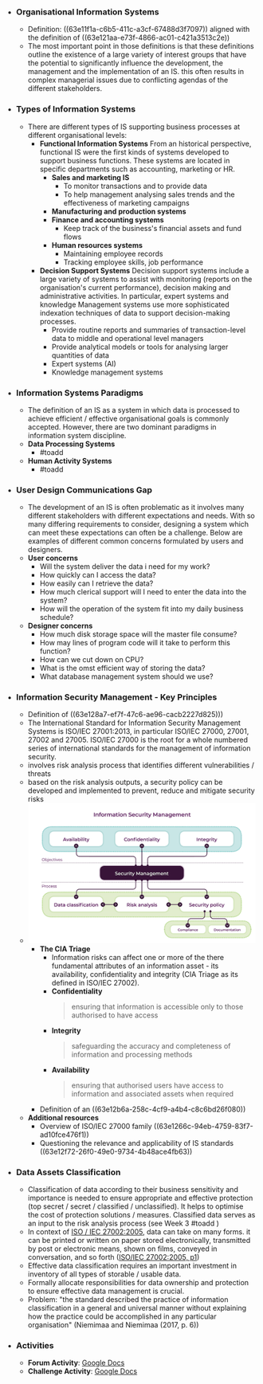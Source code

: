 - ### Organisational Information Systems
	- Definition: ((63e11f1a-c6b5-411c-a3cf-67488d3f7097)) aligned with the definition of ((63e121aa-e73f-4866-ac01-c421a3513c2e))
	- The most important point in those definitions is that these definitions outline the existence of a large variety of interest groups that have the potential to significantly influence the development, the management and the implementation of an IS. this often results in complex managerial issues due to conflicting agendas of the different stakeholders.
- ### Types of Information Systems
	- There are different types of IS supporting business processes at different organisational levels:
		- **Functional Information Systems**
		  From an historical perspective, functional IS were the first kinds of systems developed to support business functions. These systems are located in specific departments such as accounting, marketing or HR.
			- **Sales and marketing IS**
				- To monitor transactions and to provide data
				- To help management analysing sales trends and the effectiveness of marketing campaigns
			- **Manufacturing and production systems**
			- **Finance and accounting systems**
				- Keep track of the business's financial assets and fund flows
			- **Human resources systems**
				- Maintaining employee records
				- Tracking employee skills, job performance
		- **Decision Support Systems**
		  Decision support systems include a large variety of systems to assist with monitoring (reports on the organisation's current performance), decision making and administrative activities. In particular, expert systems and knowledge Management systems use more sophisticated indexation techniques of data to support decision-making processes.
			- Provide routine reports and summaries of transaction-level data to middle and operational level managers
			- Provide analytical models or tools for analysing larger quantities of data
			- Expert systems (AI)
			- Knowledge management systems
- ### Information Systems Paradigms
	- The definition of an IS as a system in which data is processed to achieve efficient / effective organisational goals is commonly accepted. However, there are two dominant paradigms in information system discipline.
	- **Data Processing Systems**
		- #toadd
	- **Human Activity Systems**
		- #toadd
- ### User Design Communications Gap
	- The development of an IS is often problematic as it involves many different stakeholders with different expectations and needs. With so many differing requirements to consider, designing a system which can meet these expectations can often be a challenge. Below are examples of different common concerns formulated by users and designers.
	- **User concerns**
		- Will the system deliver the data i need for my work?
		- How quickly can I access the data?
		- How easily can I retrieve the data?
		- How much clerical support will I need to enter the data into the system?
		- How will the operation of the system fit into my daily business schedule?
	- **Designer concerns**
		- How much disk storage space will the master file consume?
		- How may lines of program code will it take to perform this function?
		- How can we cut down on CPU?
		- What is the omst efficient way of storing the data?
		- What database management system should we use?
- ### Information Security Management - Key Principles
	- Definition of ((63e128a7-ef7f-47c6-ae96-cacb2227d825)))
	- The International Standard for Information Security Management Systems is ISO/IEC 27001:2013, in particular ISO/IEC 27000, 27001, 27002 and 27005.
	  ISO/IEC 27000 is the root for a whole numbered series of international standards for the management of information security.
	- involves risk analysis process that identifies different vulnerabilities / threats
	- based on the risk analysis outputs, a security policy can be developed and implemented to prevent, reduce and mitigate security risks
	- ![information-security-management-diagram.png](../assets/information-security-management-diagram_1675701552153_0.png)
		- **The CIA Triage**
			- Information risks can affect one or more of the there fundamental attributes of an information asset - its availability, confidentiality and integrity (CIA Triage as its defined in ISO/IEC 27002).
			- **Confidentiality**
			  > ensuring that information is accessible only to those authorised to have access
			- **Integrity**
			  > safeguarding the accuracy and completeness of information and processing methods
			- **Availability**
			  > ensuring that authorised users have access to information and associated assets when required
		- Definition of an ((63e12b6a-258c-4cf9-a4b4-c8c6bd26f080))
	- **Additional resources**
		- Overview of ISO/IEC 27000 family
		  ((63e1266c-94eb-4759-83f7-ad10fce476f1))
		- Questioning the relevance and applicability of IS standards
		  ((63e12f72-26f0-49e0-9734-4b48ace4fb63))
- ### Data Assets Classification
	- Classification of data according to their business sensitivity and importance is needed to ensure appropriate and effective protection (top secret / secret / classified / unclassified). It helps to optimise the cost of protection solutions / measures. Classified data serves as an input to the risk analysis process (see Week 3 #toadd )
	- In context of [ISO / IEC 27002:2005](https://www.sciencedirect.com/science/article/pii/S0167404813000801?casa_token=WsXRP2vDTBkAAAAA:I6X1SHVJQIkmadmPa52nPf_T1aQifXeVI_e55Mzql5ftdMnCtcVcPDQvxP-dN5uU-tMxzjWaMQ), data can take on many forms. it can be printed or written on paper stored electronically, transmitted by post or electronic means, shown on films, conveyed in conversation, and so forth ([ISO/IEC 27002:2005, p1](https://www.sciencedirect.com/science/article/pii/S0167404813000801?casa_token=WsXRP2vDTBkAAAAA:I6X1SHVJQIkmadmPa52nPf_T1aQifXeVI_e55Mzql5ftdMnCtcVcPDQvxP-dN5uU-tMxzjWaMQ))
	- Effective data classification requires an important investment in inventory of all types of storable / usable data.
	- Formally allocate responsibilities for data ownership and protection to ensure effective data management is crucial.
	- Problem: "the standard described the practice of information classification in a general and universal manner without explaining how the practice could be accomplished in any particular organisation" (Niemimaa and Niemimaa (2017, p. 6))
- ### Activities
	- **Forum Activity**: [Google Docs](https://docs.google.com/document/d/1ts6-Ncg5iapZaYZ-lzImftU3p_cltFYNPoFuo_0RRCs/edit)
	- **Challenge Activity**: [Google Docs](https://docs.google.com/document/d/1TSXTNUu4XFFFc4UvRGOpMUSDDJeQhFOMytydoRNmhAs/edit)
